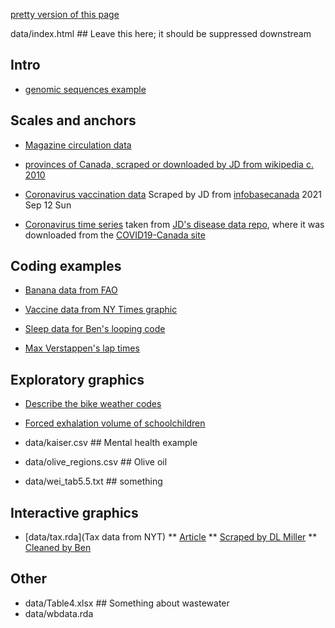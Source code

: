 
[pretty version of this page](index.html)

data/index.html ## Leave this here; it should be suppressed downstream

## Intro

* [genomic sequences example](data/sequencing_costs_oct2015.csv)

## Scales and anchors

* [Magazine circulation data](data/circulation.csv)

* [provinces of Canada, scraped or downloaded by JD from wikipedia c. 2010](data/canada.tsv)

* [Coronavirus vaccination data](data/canada_vaccines.tsv) Scraped by JD from [infobasecanada](https://health-infobasecanada.ca/covid-19/vaccination-coverage/) 2021 Sep 12 Sun

* [Coronavirus time series](data/coronaCA.csv) taken from [JD's disease data repo](https://github.com/mac-theobio/Disease_data.git), where it was downloaded from the [COVID19-Canada site](https://wzmli.github.io/COVID19-Canada/README.md)

## Coding examples

* [Banana data from FAO](data/FAOSTAT_data_1-7-2018.csv)

* [Vaccine data from NY Times graphic](data/vaccine_data_online.csv)

* [Sleep data for Ben's looping code](data/sleep.csv)

* [Max Verstappen's lap times](data/vlaps.rds)

## Exploratory graphics

* [Describe the bike weather codes](data/bike_weather.csv)
* [Forced exhalation volume of schoolchildren](data/fev.csv)

* data/kaiser.csv ## Mental health example
* data/olive_regions.csv ## Olive oil
* data/wei_tab5.5.txt ## something

## Interactive graphics

* [data/tax.rda](Tax data from NYT)
** [Article](https://www.nytimes.com/interactive/2019/10/06/opinion/income-tax-rate-wealthy.html)
** [Scraped by DL Miller](https://gist.github.com/dill/508532714cd58398aaf90a0723efd2fd)
** [Cleaned by Ben](https://github.com/mac-theobio/DataViz19/blob/master/tax.R)

## Other ##

* data/Table4.xlsx ## Something about wastewater
* data/wbdata.rda
